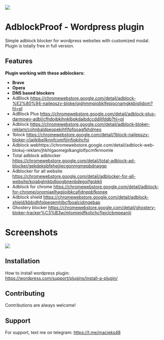 
![](https://i.imgur.com/IddrFh3.png)
# AdblockProof - Wordpress plugin
Simple adblock blocker for wordpress websites with customized modal. Plugin is totally free in full version.
## Features

**Plugin working with these adblockers:**

* **Brave**
* **Opera**
* **DNS based blockers**
* AdBlock https://chromewebstore.google.com/detail/adblock-%E2%80%94-najlepszy-bloke/gighmmpiobklfepjocnamgkkbiglidom?hl=pl
* AdBlock Plus https://chromewebstore.google.com/detail/adblock-plus-darmowy-adbl/cfhdojbkjhnklbpkdaibdccddilifddb?hl=pl
* Adblock https://chromewebstore.google.com/detail/adblock-bloker-reklam/cohnbaldpeopekjhfifpfpoagfkhdmeo
* 1block https://chromewebstore.google.com/detail/1block-najlepszy-bloker-r/jajikjbellknnfcomfjjinfjokihcfoi
* Adblock webhttps://chromewebstore.google.com/detail/adblock-web-blokuj-reklam/jhkhlgaomejplkanglolfpcmfknnomle
* Total adblock adblocker https://chromewebstore.google.com/detail/total-adblock-ad-blocker/gekdekpbfehejjiecgonmgmepbdnaggp
* Adblocker for all website https://chromewebstore.google.com/detail/adblocker-for-all-website/kojabglmkbdlpogbnenbdegoifgobklj
* Adblock for chrome https://chromewebstore.google.com/detail/adblock-for-chrome/onomjaelhagjjojbkcafidnepbfkpnee
* Adblock shield https://chromewebstore.google.com/detail/adblock-shield/kbbidhfplpegemhlbcfboalcjdmgebap
* Ghostery blocker https://chromewebstore.google.com/detail/ghostery-bloker-tracker%C3%B3w/mlomiejdfkolichcflejclcbmpeaniij


# Screenshots
![](https://i.imgur.com/8pSpKpp.png)

## Installation

How to install wordpress plugin: https://wordpress.com/support/plugins/install-a-plugin/
## Contributing

Contributions are always welcome!

## Support

For support, text me on telegram: https://t.me/macieks48

   
